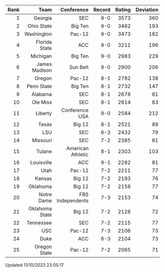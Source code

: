 | Rank  | Team                 | Conference           | Record   | Rating | Deviation |
| ---:  | ---:                 | ---:                 | ---:     | ---:   | ---:      |
| 1     | Georgia              | SEC                  | 9-0      | 3573   | 360       |
| 2     | Ohio State           | Big Ten              | 9-0      | 3482   | 193       |
| 3     | Washington           | Pac-12               | 9-0      | 3473   | 182       |
| 4     | Florida State        | ACC                  | 9-0      | 3211   | 196       |
| 5     | Michigan             | Big Ten              | 9-0      | 2983   | 229       |
| 6     | James Madison        | Sun Belt             | 9-0      | 2900   | 206       |
| 7     | Oregon               | Pac-12               | 8-1      | 2782   | 138       |
| 8     | Penn State           | Big Ten              | 8-1      | 2732   | 147       |
| 9     | Alabama              | SEC                  | 8-1      | 2678   | 81        |
| 10    | Ole Miss             | SEC                  | 8-1      | 2614   | 83        |
| 11    | Liberty              | Conference USA       | 9-0      | 2584   | 212       |
| 12    | Texas                | Big 12               | 8-1      | 2521   | 89        |
| 13    | LSU                  | SEC                  | 6-3      | 2432   | 79        |
| 14    | Missouri             | SEC                  | 7-2      | 2385   | 81        |
| 15    | Tulane               | American Athletic    | 8-1      | 2303   | 103       |
| 16    | Louisville           | ACC                  | 9-1      | 2282   | 81        |
| 17    | Utah                 | Pac-12               | 7-2      | 2211   | 77        |
| 18    | Kansas               | Big 12               | 7-2      | 2193   | 76        |
| 19    | Oklahoma             | Big 12               | 7-2      | 2158   | 77        |
| 20    | Notre Dame           | FBS Independents     | 7-3      | 2153   | 74        |
| 21    | Oklahoma State       | Big 12               | 7-2      | 2128   | 72        |
| 22    | Tennessee            | SEC                  | 7-2      | 2115   | 77        |
| 23    | USC                  | Pac-12               | 7-3      | 2106   | 73        |
| 24    | Duke                 | ACC                  | 6-3      | 2104   | 73        |
| 25    | Oregon State         | Pac-12               | 7-2      | 2065   | 71        |

Updated 11/10/2023 23:05:17

